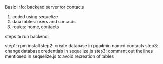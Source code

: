 Basic info:
backend server for contacts
1) coded using sequelize
2) data tables: users and contacts
2) routes: home, contacts

steps to run backend:

step1: npm install
step2: create database in pgadmin named contacts
step3: change database credentials in sequelize.js
step3: comment out the lines mentioned in sequelize.js to avoid recreation of tables
